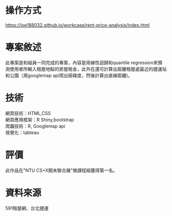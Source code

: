 # 操作方式
https://joe188032.github.io/workcase/rent-price-analysis/index.html

# 專案敘述 <br>
此專案是和組員一同完成的專案，內容是用線性迴歸和quantile regression來預測使用者所輸入租屋地點的房屋租金，此外在還可計算出距離租屋處最近的捷運站和公園（用googlemap api爬出經緯度，然後計算出直線距離)。

# 技術  <br>
網頁技術：HTML,CSS  <br>
網頁應用框架：R Shiny,bootstrap <br>
爬蟲技術：R, Googlemap api  <br>
視覺化：tableau  <br>

# 評價 <br>
此作品在"NTU CS+X期末聯合展"微課程組獲得第一名。

# 資料來源 <br>
591租屋網、台北捷運





